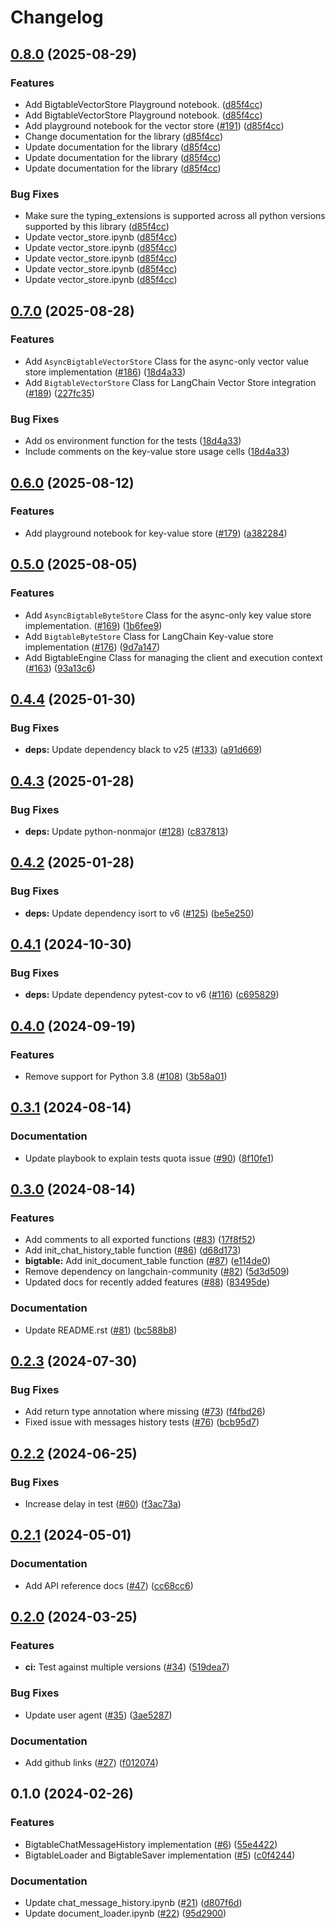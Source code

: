 # Changelog

## [0.8.0](https://github.com/googleapis/langchain-google-bigtable-python/compare/v0.7.0...v0.8.0) (2025-08-29)


### Features

* Add BigtableVectorStore Playground notebook. ([d85f4cc](https://github.com/googleapis/langchain-google-bigtable-python/commit/d85f4cc29b8ff89a5431a31fb876f62ca6604ac7))
* Add BigtableVectorStore Playground notebook. ([d85f4cc](https://github.com/googleapis/langchain-google-bigtable-python/commit/d85f4cc29b8ff89a5431a31fb876f62ca6604ac7))
* Add playground notebook for the vector store ([#191](https://github.com/googleapis/langchain-google-bigtable-python/issues/191)) ([d85f4cc](https://github.com/googleapis/langchain-google-bigtable-python/commit/d85f4cc29b8ff89a5431a31fb876f62ca6604ac7))
* Change documentation for the library ([d85f4cc](https://github.com/googleapis/langchain-google-bigtable-python/commit/d85f4cc29b8ff89a5431a31fb876f62ca6604ac7))
* Update documentation for the library ([d85f4cc](https://github.com/googleapis/langchain-google-bigtable-python/commit/d85f4cc29b8ff89a5431a31fb876f62ca6604ac7))
* Update documentation for the library ([d85f4cc](https://github.com/googleapis/langchain-google-bigtable-python/commit/d85f4cc29b8ff89a5431a31fb876f62ca6604ac7))
* Update documentation for the library ([d85f4cc](https://github.com/googleapis/langchain-google-bigtable-python/commit/d85f4cc29b8ff89a5431a31fb876f62ca6604ac7))


### Bug Fixes

* Make sure the typing_extensions is supported across all python versions supported by this library ([d85f4cc](https://github.com/googleapis/langchain-google-bigtable-python/commit/d85f4cc29b8ff89a5431a31fb876f62ca6604ac7))
* Update vector_store.ipynb ([d85f4cc](https://github.com/googleapis/langchain-google-bigtable-python/commit/d85f4cc29b8ff89a5431a31fb876f62ca6604ac7))
* Update vector_store.ipynb ([d85f4cc](https://github.com/googleapis/langchain-google-bigtable-python/commit/d85f4cc29b8ff89a5431a31fb876f62ca6604ac7))
* Update vector_store.ipynb ([d85f4cc](https://github.com/googleapis/langchain-google-bigtable-python/commit/d85f4cc29b8ff89a5431a31fb876f62ca6604ac7))
* Update vector_store.ipynb ([d85f4cc](https://github.com/googleapis/langchain-google-bigtable-python/commit/d85f4cc29b8ff89a5431a31fb876f62ca6604ac7))
* Update vector_store.ipynb ([d85f4cc](https://github.com/googleapis/langchain-google-bigtable-python/commit/d85f4cc29b8ff89a5431a31fb876f62ca6604ac7))

## [0.7.0](https://github.com/googleapis/langchain-google-bigtable-python/compare/v0.6.0...v0.7.0) (2025-08-28)


### Features

* Add `AsyncBigtableVectorStore` Class for the async-only vector value store implementation ([#186](https://github.com/googleapis/langchain-google-bigtable-python/issues/186)) ([18d4a33](https://github.com/googleapis/langchain-google-bigtable-python/commit/18d4a33a467c2407a1ee7c0c94bf309086d7f620))
* Add `BigtableVectorStore` Class for LangChain Vector Store integration ([#189](https://github.com/googleapis/langchain-google-bigtable-python/issues/189)) ([227fc35](https://github.com/googleapis/langchain-google-bigtable-python/commit/227fc35a0c4e140ea99849eb86a4cf285a4dfbb8))


### Bug Fixes

* Add os environment function for the tests ([18d4a33](https://github.com/googleapis/langchain-google-bigtable-python/commit/18d4a33a467c2407a1ee7c0c94bf309086d7f620))
* Include comments on the key-value store usage cells ([18d4a33](https://github.com/googleapis/langchain-google-bigtable-python/commit/18d4a33a467c2407a1ee7c0c94bf309086d7f620))

## [0.6.0](https://github.com/googleapis/langchain-google-bigtable-python/compare/v0.5.0...v0.6.0) (2025-08-12)


### Features

* Add playground notebook for key-value store ([#179](https://github.com/googleapis/langchain-google-bigtable-python/issues/179)) ([a382284](https://github.com/googleapis/langchain-google-bigtable-python/commit/a382284eb39648b1c4ca96915ef4d15d7c20460a))

## [0.5.0](https://github.com/googleapis/langchain-google-bigtable-python/compare/v0.4.4...v0.5.0) (2025-08-05)


### Features

* Add `AsyncBigtableByteStore` Class for the async-only key value store implementation. ([#169](https://github.com/googleapis/langchain-google-bigtable-python/issues/169)) ([1b6fee9](https://github.com/googleapis/langchain-google-bigtable-python/commit/1b6fee9f7edaa4612b252765a138aa4b18b104d2))
* Add `BigtableByteStore` Class for LangChain Key-value store implementation ([#176](https://github.com/googleapis/langchain-google-bigtable-python/issues/176)) ([9d7a147](https://github.com/googleapis/langchain-google-bigtable-python/commit/9d7a147c2a792233eab627e1b2c448191bd62ae6))
* Add BigtableEngine Class for managing the client and execution context ([#163](https://github.com/googleapis/langchain-google-bigtable-python/issues/163)) ([93a13c6](https://github.com/googleapis/langchain-google-bigtable-python/commit/93a13c659fd52b62aed0947f9e0f234dbe54f832))

## [0.4.4](https://github.com/googleapis/langchain-google-bigtable-python/compare/v0.4.3...v0.4.4) (2025-01-30)


### Bug Fixes

* **deps:** Update dependency black to v25 ([#133](https://github.com/googleapis/langchain-google-bigtable-python/issues/133)) ([a91d669](https://github.com/googleapis/langchain-google-bigtable-python/commit/a91d6692a0578416544bc927726ea597061a83c9))

## [0.4.3](https://github.com/googleapis/langchain-google-bigtable-python/compare/v0.4.2...v0.4.3) (2025-01-28)


### Bug Fixes

* **deps:** Update python-nonmajor ([#128](https://github.com/googleapis/langchain-google-bigtable-python/issues/128)) ([c837813](https://github.com/googleapis/langchain-google-bigtable-python/commit/c837813bf63d7a24bd446ba2a0942a7866b68da3))

## [0.4.2](https://github.com/googleapis/langchain-google-bigtable-python/compare/v0.4.1...v0.4.2) (2025-01-28)


### Bug Fixes

* **deps:** Update dependency isort to v6 ([#125](https://github.com/googleapis/langchain-google-bigtable-python/issues/125)) ([be5e250](https://github.com/googleapis/langchain-google-bigtable-python/commit/be5e2509e0540503fe5c9f687728ca5dccf54dd9))

## [0.4.1](https://github.com/googleapis/langchain-google-bigtable-python/compare/v0.4.0...v0.4.1) (2024-10-30)


### Bug Fixes

* **deps:** Update dependency pytest-cov to v6 ([#116](https://github.com/googleapis/langchain-google-bigtable-python/issues/116)) ([c695829](https://github.com/googleapis/langchain-google-bigtable-python/commit/c69582920478f0a4ce6d847da435a905955af491))

## [0.4.0](https://github.com/googleapis/langchain-google-bigtable-python/compare/v0.3.1...v0.4.0) (2024-09-19)


### Features

* Remove support for Python 3.8 ([#108](https://github.com/googleapis/langchain-google-bigtable-python/issues/108)) ([3b58a01](https://github.com/googleapis/langchain-google-bigtable-python/commit/3b58a01b14813f6a3b7d8fcf83bc2edec7b1be42))

## [0.3.1](https://github.com/googleapis/langchain-google-bigtable-python/compare/v0.3.0...v0.3.1) (2024-08-14)


### Documentation

* Update playbook to explain tests quota issue ([#90](https://github.com/googleapis/langchain-google-bigtable-python/issues/90)) ([8f10fe1](https://github.com/googleapis/langchain-google-bigtable-python/commit/8f10fe184056fb2cb6c4f4a11f46160e0e0b83b2))

## [0.3.0](https://github.com/googleapis/langchain-google-bigtable-python/compare/v0.2.3...v0.3.0) (2024-08-14)


### Features

* Add comments to all exported functions ([#83](https://github.com/googleapis/langchain-google-bigtable-python/issues/83)) ([17f8f52](https://github.com/googleapis/langchain-google-bigtable-python/commit/17f8f52ad15b0ae156fdfdfa31c6d5a684e812c7))
* Add init_chat_history_table function ([#86](https://github.com/googleapis/langchain-google-bigtable-python/issues/86)) ([d68d173](https://github.com/googleapis/langchain-google-bigtable-python/commit/d68d17329625401b4ba51a793a4ce4d00ea097c9))
* **bigtable:** Add init_document_table function ([#87](https://github.com/googleapis/langchain-google-bigtable-python/issues/87)) ([e114de0](https://github.com/googleapis/langchain-google-bigtable-python/commit/e114de0c4ab0f28ed4c36f008ab6c39149861fb5))
* Remove dependency on langchain-community ([#82](https://github.com/googleapis/langchain-google-bigtable-python/issues/82)) ([5d3d509](https://github.com/googleapis/langchain-google-bigtable-python/commit/5d3d50963ebfcac7c268e086b7e943bc738ad5e0))
* Updated docs for recently added features ([#88](https://github.com/googleapis/langchain-google-bigtable-python/issues/88)) ([83495de](https://github.com/googleapis/langchain-google-bigtable-python/commit/83495decc4ea85a4f57563e8bc8d3c12f029e22e))


### Documentation

* Update README.rst ([#81](https://github.com/googleapis/langchain-google-bigtable-python/issues/81)) ([bc588b8](https://github.com/googleapis/langchain-google-bigtable-python/commit/bc588b8c041a6efdd8b9903ec6f0d0255195e402))

## [0.2.3](https://github.com/googleapis/langchain-google-bigtable-python/compare/v0.2.2...v0.2.3) (2024-07-30)


### Bug Fixes

* Add return type annotation where missing ([#73](https://github.com/googleapis/langchain-google-bigtable-python/issues/73)) ([f4fbd26](https://github.com/googleapis/langchain-google-bigtable-python/commit/f4fbd26a8c25b1a4dd35a2d859ac917b40c9526c))
* Fixed issue with messages history tests ([#76](https://github.com/googleapis/langchain-google-bigtable-python/issues/76)) ([bcb95d7](https://github.com/googleapis/langchain-google-bigtable-python/commit/bcb95d7dde47e29d42421388f207dc80f897214d))

## [0.2.2](https://github.com/googleapis/langchain-google-bigtable-python/compare/v0.2.1...v0.2.2) (2024-06-25)


### Bug Fixes

* Increase delay in test ([#60](https://github.com/googleapis/langchain-google-bigtable-python/issues/60)) ([f3ac73a](https://github.com/googleapis/langchain-google-bigtable-python/commit/f3ac73a1e55b7387997334129a2a8e8661e7cc9a))

## [0.2.1](https://github.com/googleapis/langchain-google-bigtable-python/compare/v0.2.0...v0.2.1) (2024-05-01)


### Documentation

* Add API reference docs ([#47](https://github.com/googleapis/langchain-google-bigtable-python/issues/47)) ([cc68cc6](https://github.com/googleapis/langchain-google-bigtable-python/commit/cc68cc6dd8ff5778ee85cef88e659bd5db586376))

## [0.2.0](https://github.com/googleapis/langchain-google-bigtable-python/compare/v0.1.0...v0.2.0) (2024-03-25)


### Features

* **ci:** Test against multiple versions ([#34](https://github.com/googleapis/langchain-google-bigtable-python/issues/34)) ([519dea7](https://github.com/googleapis/langchain-google-bigtable-python/commit/519dea78e01b1948fc3f97f3ae7bbd5b23d92808))


### Bug Fixes

* Update user agent ([#35](https://github.com/googleapis/langchain-google-bigtable-python/issues/35)) ([3ae5287](https://github.com/googleapis/langchain-google-bigtable-python/commit/3ae528784920830d92dabfb1d6ddccd886068e08))


### Documentation

* Add github links ([#27](https://github.com/googleapis/langchain-google-bigtable-python/issues/27)) ([f012074](https://github.com/googleapis/langchain-google-bigtable-python/commit/f0120742cb6646fc9b90cd25169b42ad19d2734a))

## 0.1.0 (2024-02-26)


### Features

* BigtableChatMessageHistory implementation ([#6](https://github.com/googleapis/langchain-google-bigtable-python/issues/6)) ([55e4422](https://github.com/googleapis/langchain-google-bigtable-python/commit/55e4422a4fb317fb0ea98a9bd0362ce90b02e402))
* BigtableLoader and BigtableSaver implementation ([#5](https://github.com/googleapis/langchain-google-bigtable-python/issues/5)) ([c0f4244](https://github.com/googleapis/langchain-google-bigtable-python/commit/c0f4244aacb997434d8a5dc1decdeb3da32f9140))


### Documentation

* Update chat_message_history.ipynb ([#21](https://github.com/googleapis/langchain-google-bigtable-python/issues/21)) ([d807f6d](https://github.com/googleapis/langchain-google-bigtable-python/commit/d807f6d7f61de1a92f25305682fb849559596417))
* Update document_loader.ipynb ([#22](https://github.com/googleapis/langchain-google-bigtable-python/issues/22)) ([95d2900](https://github.com/googleapis/langchain-google-bigtable-python/commit/95d2900fb844ef9f792e488a51f2a2e462895fd2))
